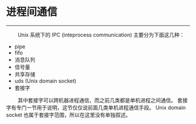 # 进程间通信
***

&emsp;&emsp;
Unix 系统下的 IPC (inteprocess communication) 主要分为下面这几种：

+ pipe
+ fifo
+ 消息队列
+ 信号量
+ 共享存储
+ uds (Unix domain socket)
+ 套接字

&emsp;&emsp;
其中套接字可以跨机器进程通信，而之前几类都是单机进程之间通信。
套接字有专门一节用于说明，这节仅仅说前面几类单机进程通信手段。
Unix domain socket 也属于套接字范围，所以在这里没有单独叙述。